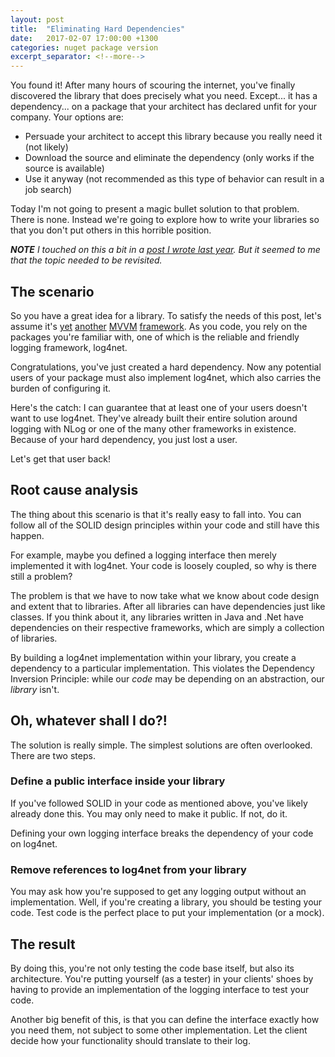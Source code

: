 ```yaml
---
layout: post
title:  "Eliminating Hard Dependencies"
date:   2017-02-07 17:00:00 +1300
categories: nuget package version
excerpt_separator: <!--more-->
---
```

You found it!  After many hours of scouring the internet, you've finally discovered the library that does precisely what you need.  Except... it has a dependency... on a package that your architect has declared unfit for your company. Your options are:

- Persuade your architect to accept this library because you really need it (not likely)
- Download the source and eliminate the dependency (only works if the source is available)
- Use it anyway (not recommended as this type of behavior can result in a job search)

Today I'm not going to present a magic bullet solution to that problem.  There is none.  Instead we're going to explore how to write your libraries so that you don't put others in this horrible position.

<!--more-->

***NOTE** I touched on this a bit in a [post I wrote last year](https://codingforsmarties.wordpress.com/2015/10/24/microsoft-did-it-wrong/).  But it seemed to me that the topic needed to be revisited.*

## The scenario

So you have a great idea for a library.  To satisfy the needs of this post, let's assume it's [yet](https://github.com/PrismLibrary/Prism) [another](http://caliburnmicro.com/) [MVVM](http://www.mvvmlight.net/) [framework](https://github.com/MvvmCross/MvvmCross).  As you code, you rely on the packages you're familiar with, one of which is the reliable and friendly logging framework, log4net.

Congratulations, you've just created a hard dependency.  Now any potential users of your package must also implement log4net, which also carries the burden of configuring it.

Here's the catch: I can guarantee that at least one of your users doesn't want to use log4net.  They've already built their entire solution around logging with NLog or one of the many other frameworks in existence.  Because of your hard dependency, you just lost a user.

Let's get that user back!

## Root cause analysis

The thing about this scenario is that it's really easy to fall into.  You can follow all of the SOLID design principles within your code and still have this happen.

For example, maybe you defined a logging interface then merely implemented it with log4net.  Your code is loosely coupled, so why is there still a problem?

The problem is that we have to now take what we know about code design and extent that to libraries.  After all libraries can have dependencies just like classes.  If you think about it, any libraries written in Java and .Net have dependencies on their respective frameworks, which are simply a collection of libraries.

By building a log4net implementation within your library, you create a dependency to a particular implementation.  This violates the Dependency Inversion Principle:  while our *code* may be depending on an abstraction, our *library* isn't. 

## Oh, whatever shall I do?!

The solution is really simple.  The simplest solutions are often overlooked.  There are two steps.

### Define a public interface inside your library

If you've followed SOLID in your code as mentioned above, you've likely already done this.  You may only need to make it public.  If not, do it.

Defining your own logging interface breaks the dependency of your code on log4net.

### Remove references to log4net from your library

You may ask how you're supposed to get any logging output without an implementation.  Well, if you're creating a library, you should be testing your code.  Test code is the perfect place to put your implementation (or a mock).

## The result

By doing this, you're not only testing the code base itself, but also its architecture.  You're putting yourself (as a tester) in your clients' shoes by having to provide an implementation of the logging interface to test your code.

Another big benefit of this, is that you can define the interface exactly how you need them, not subject to some other implementation.  Let the client decide how your functionality should translate to their log.